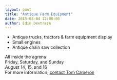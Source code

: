 ```yaml
---
layout: post
title: "Antique Farm Equipment"
date: 2015-08-04 12:00:00
author: Edie Dextraze
---
```


- Antique trucks, tractors & farm equipment display
- Small engines
- Antique chain saw collection

All inside the agrena  
Friday, Saturday, and Sunday  
August 14, 15, and 16  
For more information, [contact Tom Cameron](mailto:uncletom@bellaliant.net)
